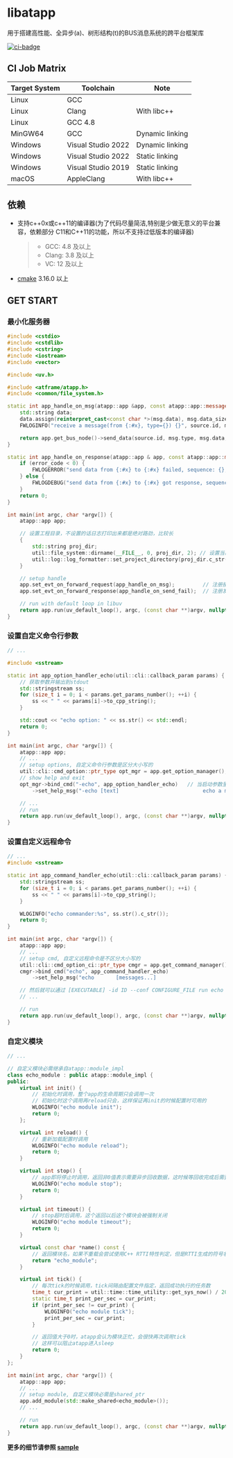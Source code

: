 # libatapp

用于搭建高性能、全异步(a)、树形结构(t)的BUS消息系统的跨平台框架库

[![ci-badge]][ci-link]

[ci-badge]: https://github.com/atframework/libatapp/actions/workflows/main.yml/badge.svg "Github action build status"
[ci-link]:  https://github.com/atframework/libatapp/actions/workflows/main.yml "Github action build status"

## CI Job Matrix

| Target System | Toolchain          | Note                  |
| ------------- | ------------------ | --------------------- |
| Linux         | GCC                |
| Linux         | Clang              | With libc++           |
| Linux         | GCC 4.8            |
| MinGW64       | GCC                | Dynamic linking       |
| Windows       | Visual Studio 2022 | Dynamic linking       |
| Windows       | Visual Studio 2022 | Static linking        |
| Windows       | Visual Studio 2019 | Static linking        |
| macOS         | AppleClang         | With libc++           |

## 依赖

+ 支持c++0x或c++11的编译器(为了代码尽量简洁,特别是少做无意义的平台兼容，依赖部分 C11和C++11的功能，所以不支持过低版本的编译器)
  > + GCC: 4.8 及以上
  > + Clang: 3.8 及以上
  > + VC: 12 及以上

+ [cmake](https://cmake.org/download/) 3.16.0 以上

## GET START

### 最小化服务器

```cpp
#include <cstdio>
#include <cstdlib>
#include <cstring>
#include <iostream>
#include <vector>

#include <uv.h>

#include <atframe/atapp.h>
#include <common/file_system.h>

static int app_handle_on_msg(atapp::app &app, const atapp::app::message_sender_t& source, const atapp::app::message_t &msg) {
    std::string data;
    data.assign(reinterpret_cast<const char *>(msg.data), msg.data_size);
    FWLOGINFO("receive a message(from {:#x}, type={}) {}", source.id, msg.type, data);

    return app.get_bus_node()->send_data(source.id, msg.type, msg.data, msg.data_size);
}

static int app_handle_on_response(atapp::app & app, const atapp::app::message_sender_t& source, const atapp::app::message_t & msg, int32_t error_code) {
    if (error_code < 0) {
        FWLOGERROR("send data from {:#x} to {:#x} failed, sequence: {}, code: {}", app.get_id(), source.id, msg.msg_sequence, error_code);
    } else {
        FWLOGDEBUG("send data from {:#x} to {:#x} got response, sequence: {}", app.get_id(), source.id, msg.msg_sequence);
    }
    return 0;
}

int main(int argc, char *argv[]) {
    atapp::app app;

    // 设置工程目录，不设置的话日志打印出来都是绝对路劲，比较长
    {
        std::string proj_dir;
        util::file_system::dirname(__FILE__, 0, proj_dir, 2); // 设置当前源文件的2级父目录为工程目录
        util::log::log_formatter::set_project_directory(proj_dir.c_str(), proj_dir.size());
    }

    // setup handle
    app.set_evt_on_forward_request(app_handle_on_msg);         // 注册接收到数据后的回掉
    app.set_evt_on_forward_response(app_handle_on_send_fail);  // 注册发送消息失败的回掉

    // run with default loop in libuv
    return app.run(uv_default_loop(), argc, (const char **)argv, nullptr);
}
```

### 设置自定义命令行参数
```cpp
// ...

#include <sstream>

static int app_option_handler_echo(util::cli::callback_param params) {
    // 获取参数并输出到stdout
    std::stringstream ss;
    for (size_t i = 0; i < params.get_params_number(); ++i) {
        ss << " " << params[i]->to_cpp_string();
    }

    std::cout << "echo option: " << ss.str() << std::endl;
    return 0;
}

int main(int argc, char *argv[]) {
    atapp::app app;
    // ...
    // setup options, 自定义命令行参数是区分大小写的
    util::cli::cmd_option::ptr_type opt_mgr = app.get_option_manager();
    // show help and exit
    opt_mgr->bind_cmd("-echo", app_option_handler_echo)   // 当启动参数里带-echo时跳转进 app_option_handler_echo 函数
        ->set_help_msg("-echo [text]                           echo a message."); // 帮助文本，--help时显示，不执行这个就没有帮助信息

    // ...
    // run
    return app.run(uv_default_loop(), argc, (const char **)argv, nullptr);
}
```

### 设置自定义远程命令

```cpp
// ...
#include <sstream>

static int app_command_handler_echo(util::cli::callback_param params) {
    std::stringstream ss;
    for (size_t i = 0; i < params.get_params_number(); ++i) {
        ss << " " << params[i]->to_cpp_string();
    }

    WLOGINFO("echo commander:%s", ss.str().c_str());
    return 0;
}

int main(int argc, char *argv[]) {
    atapp::app app;
    // ... 
    // setup cmd, 自定义远程命令是不区分大小写的
    util::cli::cmd_option_ci::ptr_type cmgr = app.get_command_manager();
    cmgr->bind_cmd("echo", app_command_handler_echo)
        ->set_help_msg("echo       [messages...]                                    echo messages to log");

    // 然后就可以通过 [EXECUTABLE] -id ID --conf CONFIGURE_FILE run echo MESSAGES ... 来发送命令到正在运行的服务器进程了
    // ...

    // run
    return app.run(uv_default_loop(), argc, (const char **)argv, nullptr);
}
```

### 自定义模块

```cpp
// ...

// 自定义模块必需继承自atapp::module_impl
class echo_module : public atapp::module_impl {
public:
    virtual int init() {
        // 初始化时调用，整个app的生命周期只会调用一次
        // 初始化时这个调用再reload只会，这样保证再init的时候配置时可用的
        WLOGINFO("echo module init");
        return 0;
    };

    virtual int reload() {
        // 重新加载配置时调用
        WLOGINFO("echo module reload");
        return 0;
    }

    virtual int stop() {
        // app即将停止时调用，返回非0值表示需要异步回收数据，这时候等回收完成后需要手动再次调用atapp的stop函数
        WLOGINFO("echo module stop");
        return 0;
    }

    virtual int timeout() {
        // stop超时后调用，这个返回以后这个模块会被强制关闭
        WLOGINFO("echo module timeout");
        return 0;
    }

    virtual const char *name() const { 
        // 返回模块名，如果不重载会尝试使用C++ RTTI特性判定，但是RTTI生成的符号名称可能不是很易读
        return "echo_module"; 
    }

    virtual int tick() {
        // 每次tick的时候调用，tick间隔由配置文件指定，返回成功执行的任务数
        time_t cur_print = util::time::time_utility::get_sys_now() / 20;
        static time_t print_per_sec = cur_print;
        if (print_per_sec != cur_print) {
            WLOGINFO("echo module tick");
            print_per_sec = cur_print;
        }

        // 返回值大于0时，atapp会认为模块正忙，会很快再次调用tick
        // 这样可以阻止atapp进入sleep
        return 0;
    }
};

int main(int argc, char *argv[]) {
    atapp::app app;
    // ... 
    // setup module, 自定义模块必需是shared_ptr
    app.add_module(std::make_shared<echo_module>());
    // ...

    // run
    return app.run(uv_default_loop(), argc, (const char **)argv, nullptr);
}
```

**更多的细节请参照 [sample](sample)**
